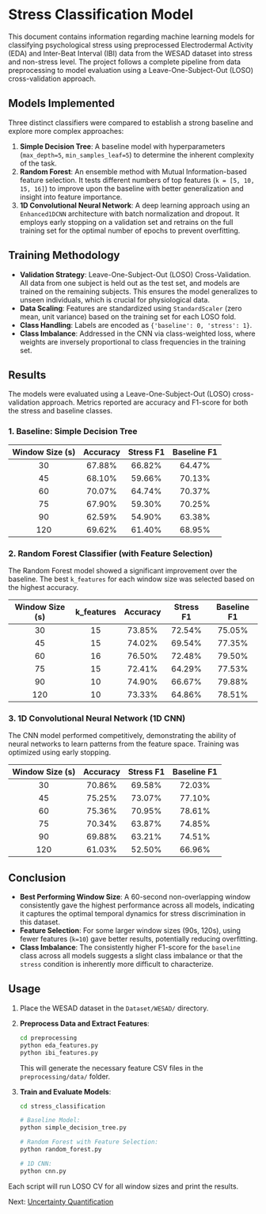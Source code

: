 # Stress Classification Model

This document contains information regarding machine learning models for classifying psychological stress using preprocessed Electrodermal Activity (EDA) and Inter-Beat Interval (IBI) data from the WESAD dataset into stress and non-stress level. The project follows a complete pipeline from data preprocessing to model evaluation using a Leave-One-Subject-Out (LOSO) cross-validation approach.

## Models Implemented

Three distinct classifiers were compared to establish a strong baseline and explore more complex approaches:

1.  **Simple Decision Tree**: A baseline model with hyperparameters (`max_depth=5`, `min_samples_leaf=5`) to determine the inherent complexity of the task.
2.  **Random Forest**: An ensemble method with Mutual Information-based feature selection. It tests different numbers of top features (`k = [5, 10, 15, 16]`) to improve upon the baseline with better generalization and insight into feature importance.
3.  **1D Convolutional Neural Network**: A deep learning approach using an `Enhanced1DCNN` architecture with batch normalization and dropout. It employs early stopping on a validation set and retrains on the full training set for the optimal number of epochs to prevent overfitting.

## Training Methodology

*   **Validation Strategy**: Leave-One-Subject-Out (LOSO) Cross-Validation. All data from one subject is held out as the test set, and models are trained on the remaining subjects. This ensures the model generalizes to unseen individuals, which is crucial for physiological data.
*   **Data Scaling**: Features are standardized using `StandardScaler` (zero mean, unit variance) based on the training set for each LOSO fold.
*   **Class Handling**: Labels are encoded as `{'baseline': 0, 'stress': 1}`.
*   **Class Imbalance**: Addressed in the CNN via class-weighted loss, where weights are inversely proportional to class frequencies in the training set.

## Results

The models were evaluated using a Leave-One-Subject-Out (LOSO) cross-validation approach. Metrics reported are accuracy and F1-score for both the stress and baseline classes.

### 1. Baseline: Simple Decision Tree

| Window Size (s) | Accuracy | Stress F1 | Baseline F1 |
| :-------------: | :------: | :-------: | :---------: |
|       30        |  67.88%  |  66.82%   |   64.47%    |
|       45        |  68.10%  |  59.66%   |   70.13%    |
|       60        |  70.07%  |  64.74%   |   70.37%    |
|       75        |  67.90%  |  59.30%   |   70.25%    |
|       90        |  62.59%  |  54.90%   |   63.38%    |
|       120       |  69.62%  |  61.40%   |   68.95%    |

### 2. Random Forest Classifier (with Feature Selection)

The Random Forest model showed a significant improvement over the baseline. The best `k_features` for each window size was selected based on the highest accuracy.

| Window Size (s) | k_features | Accuracy | Stress F1 | Baseline F1 |
| :-------------: | :--------: | :------: | :-------: | :---------: |
|       30        |     15     |  73.85%  |  72.54%   |   75.05%    |
|       45        |     15     |  74.02%  |  69.54%   |   77.35%    |
|       60        |     16     |  76.50%  |  72.48%   |   79.50%    |
|       75        |     15     |  72.41%  |  64.29%   |   77.53%    |
|       90        |     10     |  74.90%  |  66.67%   |   79.88%    |
|       120       |     10     |  73.33%  |  64.86%   |   78.51%    |

### 3. 1D Convolutional Neural Network (1D CNN)

The CNN model performed competitively, demonstrating the ability of neural networks to learn patterns from the feature space. Training was optimized using early stopping.

| Window Size (s) | Accuracy | Stress F1 | Baseline F1 |
| :-------------: | :------: | :-------: | :---------: |
|       30        |  70.86%  |  69.58%   |   72.03%    |
|       45        |  75.25%  |  73.07%   |   77.10%    |
|       60        |  75.36%  |  70.95%   |   78.61%    |
|       75        |  70.34%  |  63.87%   |   74.85%    |
|       90        |  69.88%  |  63.21%   |   74.51%    |
|       120       |  61.03%  |  52.50%   |   66.96%    |

## Conclusion

*   **Best Performing Window Size**: A 60-second non-overlapping window consistently gave the highest performance across all models, indicating it captures the optimal temporal dynamics for stress discrimination in this dataset.
*   **Feature Selection**: For some larger window sizes (90s, 120s), using fewer features (`k=10`) gave better results, potentially reducing overfitting.
*   **Class Imbalance**: The consistently higher F1-score for the `baseline` class across all models suggests a slight class imbalance or that the `stress` condition is inherently more difficult to characterize.

## Usage

1.  Place the WESAD dataset in the `Dataset/WESAD/` directory.

2.  **Preprocess Data and Extract Features**:
    ```bash
    cd preprocessing
    python eda_features.py
    python ibi_features.py
    ```
    This will generate the necessary feature CSV files in the `preprocessing/data/` folder.

3.  **Train and Evaluate Models**:
    ```bash
    cd stress_classification
    
    # Baseline Model:
    python simple_decision_tree.py
    
    # Random Forest with Feature Selection:
    python random_forest.py
    
    # 1D CNN:
    python cnn.py
    ```

Each script will run LOSO CV for all window sizes and print the results.
    
Next: [Uncertainty Quantification]()
